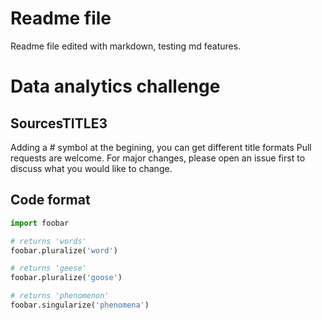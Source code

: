 # Readme file

Readme file edited with markdown, testing md features.  




# Data analytics challenge
## 
## SourcesTITLE3
Adding a # symbol at the begining, you can get different title formats Pull requests are welcome. For major changes, please open an issue first to discuss what you would like to change.

## Code format

```python
import foobar

# returns 'words'
foobar.pluralize('word')

# returns 'geese'
foobar.pluralize('goose')

# returns 'phenomenon'
foobar.singularize('phenomena')
```